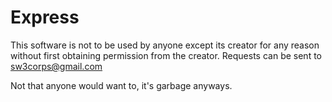 # Express
This software is not to be used by anyone except its creator for any reason without first obtaining permission from the creator.
Requests can be sent to sw3corps@gmail.com


Not that anyone would want to, it's garbage anyways.
